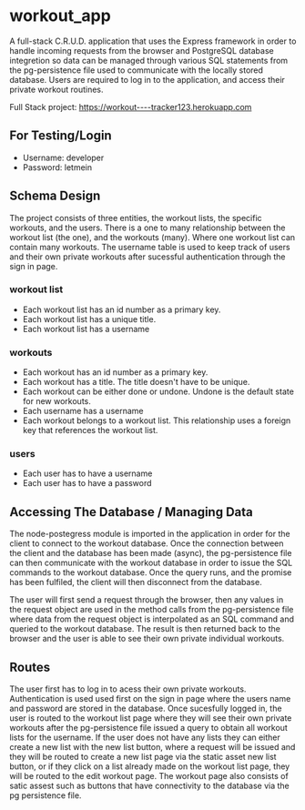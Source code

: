 # workout_app

A full-stack C.R.U.D. application that uses the Express framework in order to handle incoming requests from the browser and PostgreSQL database integretion  so data can be managed through various SQL statements from the pg-persistence file used to communicate with the locally stored database. Users are required to log in to the application, and access their private workout routines. 

Full Stack project: https://workout----tracker123.herokuapp.com

## For Testing/Login
 * Username: developer
 * Password: letmein

## Schema Design 

The project consists of three entities, the workout lists, the specific workouts, and the users. There is a one to many relationship between the workout list (the one), and the workouts (many). Where one workout list can contain many workouts. The username table is used to keep track of users and their own private workouts after sucessful authentication through the sign in page.

### workout list
 * Each workout list has an id number as a primary key.
 * Each workout list has a unique title.
 * Each workout list has a username

### workouts
 * Each workout has an id number as a primary key.
 * Each workout has a title. The title doesn't have to be unique.
 * Each workout can be either done or undone. Undone is the default state for new workouts.
 * Each username has a username 
 * Each workout belongs to a workout list. This relationship uses a foreign key that references the workout list.

### users
 * Each user has to have a username
 * Each user has to have a password

## Accessing The Database / Managing Data 
The node-postegress module is imported in the application in order for the client to connect to the workout database. Once the connection between the client and the database has been made (async), the pg-persistence file can then communicate with the workout database in order to issue the SQL commands to the workout database. Once the query runs, and the promise has been fulfiled, the client will then disconnect from the database. 

The user will first send a request through the browser, then any values in the request object are used in the method calls from the pg-persistence file where data from the request object is interpolated as an SQL command and queried to the workout database. The result is then returned back to the browser and the user is able to see their own private individual workouts. 

## Routes 
The user first has to log in to acess their own private workouts. Authentication is used used first on the sign in page where the users name and password are stored in the database. Once sucesfully logged in, the user is routed to the workout list page where they will see their own private workouts after the pg-persistence file issued a query to obtain all workout lists for the username. If the user does not have any lists they can either create a new list with the new list button, where a request will be issued and they will be routed to create a new list page via the static asset new list button, or if they click on a list already made on the workout list page, they will be routed to the edit workout page. The workout page also consists of satic assest such as buttons that have connectivity to the database via the pg persistence file.  








 
